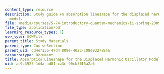 ```yaml
---
content_type: resource
description: Study guide on absorption lineshape for the displaced harmonic oscillator
  model.
file: /media/courses/5-74-introductory-quantum-mechanics-ii-spring-2009/ad9c39231ddaad81ca3c90cb3016a2a6_MIT5_74s09_study03.pdf
file_type: application/pdf
learning_resource_types: []
ocw_type: OCWFile
parent_title: Study Materials
parent_type: CourseSection
parent_uid: cd4e7136-47d4-809e-402c-c08e932758aa
resourcetype: Document
title: Absorption Lineshape for the Displaced Harmonic Oscillator Model
uid: ad9c3923-1dda-ad81-ca3c-90cb3016a2a6
---
```

